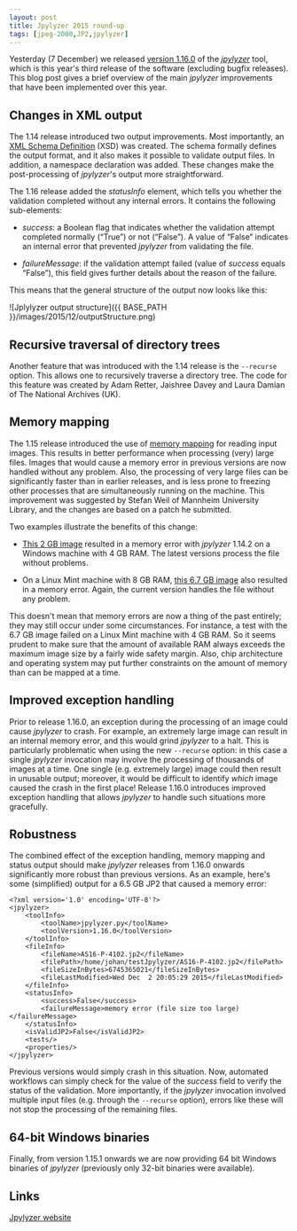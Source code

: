 ```yaml
---
layout: post
title: Jpylyzer 2015 round-up
tags: [jpeg-2000,JP2,jpylyzer]
---
```


Yesterday (7 December)  we released [version 1.16.0](http://jpylyzer.openpreservation.org//2015/12/07/Release-of-jpylyzer-1-16-0) of the [*jpylyzer*](http://jpylyzer.openpreservation.org/) tool, which is this year's third release of the software (excluding bugfix releases). This blog post gives a brief overview of the main *jpylyzer* improvements that have been implemented over this year. 

<!-- more -->

## Changes in XML output

The 1.14 release introduced two output improvements. Most importantly, an [XML Schema Definition](https://en.wikipedia.org/wiki/XML_Schema_%28W3C%29) (XSD) was created. The schema formally defines the output format, and it also makes it possible to validate output files. In addition, a namespace declaration was added. These changes make the post-processing of *jpylyzer*'s output more straightforward.

The 1.16 release added the *statusInfo* element, which tells you whether the validation completed without any internal errors. It contains the following sub-elements:

* *success*: a Boolean flag that indicates whether the validation attempt 
completed normally (“True”) or not (“False”). A value of “False” indicates
an internal error that prevented *jpylyzer* from validating the file. 

* *failureMessage*: if the validation attempt failed (value of *success* 
equals “False”), this field gives further details about the reason of the failure.

This means that the general structure of the output now looks like this:

![Jplylyzer output structure]({{ BASE_PATH }}/images/2015/12/outputStructure.png) 

## Recursive traversal of directory trees

Another feature that was introduced  with the 1.14 release is the `--recurse` option. This allows one to recursively traverse a directory tree. The code for this feature was created by Adam Retter, Jaishree Davey and Laura Damian of The National Archives (UK).

## Memory mapping

The 1.15 release introduced the use of [memory mapping](https://en.wikipedia.org/wiki/Memory-mapped_file) for reading input images. This results in better performance when processing (very) large files. Images that would cause a memory error in previous versions are now handled without any problem. Also, the processing of very large files can be significantly faster than in earlier releases, and is less prone to freezing other processes that are simultaneously running on the machine. This improvement was suggested by Stefan Weil of Mannheim University Library, and the changes are based on a patch he submitted.

Two examples illustrate the benefits of this change:

* [This 2 GB image](http://hirise-pds.lpl.arizona.edu/download/PDS/RDR/ESP/ORB_011200_011299/ESP_011265_1560/ESP_011265_1560_RED.JP2)
 resulted in a memory error with *jpylyzer* 1.14.2 on a Windows machine with 4 GB RAM. The latest versions process the file without problems.

* On a Linux Mint machine with 8 GB RAM, [this 6.7 GB image](http://apollo.sese.asu.edu/data/pancam/AS16/jp2/AS16-P-4102.jp2)
 also resulted in a memory error. Again, the current version handles the file without any problem. 

This doesn't mean that memory errors are now a thing of the past entirely; they may still occur under some circumstances. For instance, a test with the 6.7 GB image failed on a Linux Mint machine with 4 GB RAM. So it seems prudent to make sure that the amount of available RAM always exceeds the maximum image size by a fairly wide safety margin. Also, chip architecture and operating system may put further constraints on the amount of memory than can be mapped at a time. 
 
## Improved exception handling

Prior to release 1.16.0, an exception during the processing of an image could cause *jpylyzer* to crash. For example, an extremely large image can result in an internal memory error, and this would grind *jpylyzer* to a halt. This is particularly problematic when using the new `--recurse` option: in this case a single *jpylyzer* invocation may involve the processing of thousands of images at a time. One single (e.g. extremely large) image could then result in unusable output; moreover, it would be difficult to identify *which* image caused the crash in the first place! Release 1.16.0 introduces improved exception handling that allows *jpylyzer* to handle such situations more gracefully. 

## Robustness

The combined effect of the exception handling, memory mapping and status output should make *jpylyzer* releases from 1.16.0 onwards significantly more robust than previous versions. As an example, here's some (simplified) output for a 6.5 GB JP2 that caused a memory error:

    <?xml version='1.0' encoding='UTF-8'?>
    <jpylyzer>
        <toolInfo>
            <toolName>jpylyzer.py</toolName>
            <toolVersion>1.16.0</toolVersion>
        </toolInfo>
        <fileInfo>
            <fileName>AS16-P-4102.jp2</fileName>
            <filePath>/home/johan/testJpylyzer/AS16-P-4102.jp2</filePath>
            <fileSizeInBytes>6745365021</fileSizeInBytes>
            <fileLastModified>Wed Dec  2 20:05:29 2015</fileLastModified>
        </fileInfo>
        <statusInfo>
            <success>False</success>
            <failureMessage>memory error (file size too large)</failureMessage>
        </statusInfo>
        <isValidJP2>False</isValidJP2>
        <tests/>
        <properties/>
    </jpylyzer>

Previous versions would simply crash in this situation. Now, automated workflows can simply check for the value of the *success* field to verify the status of the validation. More importantly, if the *jpylyzer* invocation involved multiple input files (e.g. through the `--recurse` option), errors like these will not stop the processing of the remaining files. 

## 64-bit Windows binaries

Finally, from version 1.15.1 onwards we are now providing 64 bit Windows binaries of *jpylyzer* (previously only 32-bit binaries were available).

## Links

[Jpylyzer website](http://jpylyzer.openpreservation.org/)